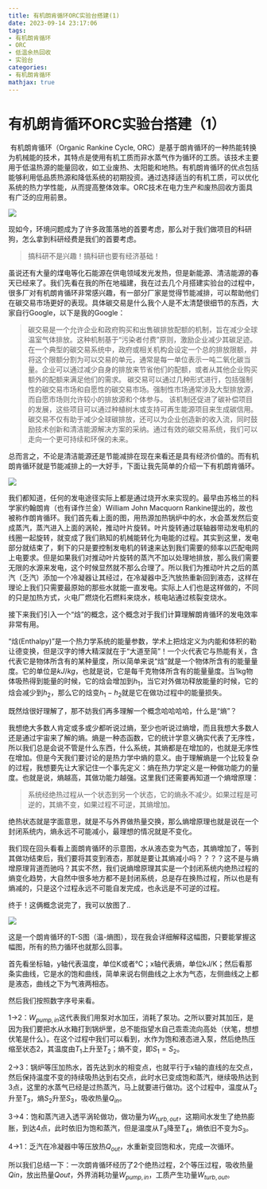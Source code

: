 ```yaml
---
title: 有机朗肯循环ORC实验台搭建(1)
date: 2023-09-14 23:17:06
tags:
- 有机朗肯循环
- ORC
- 低温余热回收
- 实验台
categories:
- 有机朗肯循环
mathjax: true 
---
```


# 有机朗肯循环ORC实验台搭建（1）

​	有机朗肯循环（Organic Rankine Cycle, ORC）是基于朗肯循环的一种热能转换为机械能的技术，其特点是使用有机工质而非水蒸气作为循环的工质。该技术主要用于低温热源的能量回收，如工业废热、太阳能和地热。有机朗肯循环的优点包括能够利用低品质热源和降低系统的初期投资。通过选择适当的有机工质，可以优化系统的热力学性能，从而提高整体效率。ORC技术在电力生产和废热回收方面具有广泛的应用前景。

![](https://learnenergy.tw/upload/knowledge/images/20181108-lin-fig1.jpg)

<!-- more -->

  现如今，环境问题成为了许多政策落地的首要考虑，那么对于我们做项目的科研狗，怎么拿到科研经费是我们的首要考虑。

>搞科研不是兴趣！搞科研也要有经济基础！

虽说还有大量的煤电等化石能源在供电领域发光发热，但是新能源、清洁能源的春天已经来了。我们先看在我的所在地福建，我在过去几个月搭建实验台的过程中，很多厂对有机朗肯循环非常感兴趣，有一部分厂家是觉得节能减排，可以帮助他们在碳交易市场更好的表现。具体碳交易是什么我个人是不太清楚很细节的东西，大家自行Google，以下是我的Google：

> 碳交易是一个允许企业和政府购买和出售碳排放配额的机制，旨在减少全球温室气体排放。这种机制基于“污染者付费”原则，激励企业减少其碳足迹。
> 在一个典型的碳交易系统中，政府或相关机构会设定一个总的排放限额，并将这个限额分割为可以交易的单元，通常是每一单位表示一吨二氧化碳当量。企业可以通过减少自身的排放来节省他们的配额，或者从其他企业购买额外的配额来满足他们的需求。
> 碳交易可以通过几种形式进行，包括强制性的碳交易市场和自愿性的碳交易市场。强制性市场通常涉及大型排放源，而自愿市场则允许较小的排放源和个体参与。
> 该机制还促进了碳补偿项目的发展，这些项目可以通过种植树木或支持可再生能源项目来生成碳信用。
> 碳交易不仅有助于减少全球碳排放，还可以为企业创造新的收入流，同时鼓励技术创新和清洁能源解决方案的采纳。通过有效的碳交易系统，我们可以走向一个更可持续和环保的未来。

总而言之，不论是清洁能源还是节能减排在现在来看还是具有经济价值的。而有机朗肯循环就是节能减排上的一大好手，下面让我先简单的介绍一下有机朗肯循环。

![](https://www.techchickensoup.com/wp-content/uploads/2021/05/amaxx-i1hrg.svg)

我们都知道，任何的发电途径实际上都是通过烧开水来实现的。最早由苏格兰的科学家约翰朗肯（也有译作兰金）William John Macquorn Rankine提出的，故也被称作朗肯循环。我们首先看上面的图，用热源加热锅炉中的水，水会蒸发然后变成蒸汽，蒸汽进入上面的涡轮，推动叶片旋转。叶片旋转通过联轴器带动发电机的线圈一起旋转，就变成了我们熟知的机械能转化为电能的过程。其实到这里，发电部分就结束了，剩下的只是要控制发电机的转速来达到我们需要的频率以匹配电网上电要求。但是如果我们对推动叶片旋转的蒸汽不加以处理地排放，那么我们需要无限的水源来发电，这个时候显然就不那么合理了。所以我们为推动叶片之后的蒸汽（乏汽）添加一个冷凝器让其经过，在冷凝器中乏汽放热重新回到液态，这样在理论上我们只需要最原始的那些水就能一直发电。实际上人们也是这样做的，不同的只是加热方式，火电厂燃烧化石燃料来烧水，核电站通过核裂变烧水。

接下来我们引入一个“焓”的概念，这个概念对于我们计算理解朗肯循环的发电效率非常有用。

“焓(Enthalpy)”是一个热力学系统的能量参数，学术上把焓定义为内能和体积的勒让德变换，但是汉字的博大精深就在于“大道至简”！一个火代表它与热能有关，含代表它是物体所含有的某种量度，所以简单来说“焓”就是一个物体所含有的能量量度。它的单位是$kJ/kg$，也就是说，它是每千克物体所含有的能量量度。当1kg物体吸热得到能量的时候，它的焓会增加到$h_1$，当它对外做功释放能量的时候，它的焓会减少到$h_2$，那么它的焓变$h_1-h_2$就是它在做功过程中的能量损失。

既然焓很好理解了，那不妨我们再多理解一个概念哈哈哈哈，什么是“熵”？

我想绝大多数人肯定或多或少都听说过熵，至少也听说过熵增，而且我想大多数人还是通过宇宙来了解的熵。熵是一种态函数，它的统计学意义确实代表了无序性，所以我们总是会说不管是什么东西，什么系统，其熵都是在增加的，也就是无序性在增加。但是今天我们要讨论的是热力学中熵的意义。由于理解熵是一个比较复杂的过程，我想要先让大家记住一个事先定义：熵在热力学定义是一种做功能力的量度。也就是说，熵越高，其做功能力越强。这里我们还需要再知道一个熵增原理：

> 系统经绝热过程从一个状态到另一个状态，它的熵永不减少。如果过程是可逆的，其熵不变，如果过程不可逆，其熵增加。

绝热状态就是字面意思，就是不与外界做热量交换，那么熵增原理也就是说在一个封闭系统内，熵永远不可能减小，最理想的情况就是不变化。

我们现在回头看看上面朗肯循环的示意图，水从液态变为气态，其熵增加了，等到其做功结束后，我们要将其变到液态，那就是要让其熵减小吗？？？？这不是与熵增原理背道而驰吗？其实不然，我们说熵增原理其实是一个封闭系统内绝热过程的熵变化趋势，大自然中很多地方都不是封闭系统，总是存在换热过程，所以也是有熵减的，只是这个过程永远不可能自发完成，也永远是不可逆的过程。

终于！这俩概念说完了，我可以放图了..

![](https://www.techchickensoup.com/wp-content/uploads/2021/05/a25jz-lpt33.svg)

这是一个朗肯循环的T-S图（温-熵图），现在我会详细解释这幅图，只要能掌握这幅图，所有的热力循环也就那么回事。

首先看坐标轴，y轴代表温度，单位K或者℃；x轴代表熵，单位kJ/K；然后看那条实曲线，它是水的饱和曲线，简单来说右侧曲线之上水为气态，左侧曲线之上都是液态，曲线之下为气液两相态。

然后我们按照数字序号来看。

1→2：$W_{pump,in}$这代表我们用泵对水加压，消耗了泵功。之所以要对其加压，是因为我们要把水从水箱打到锅炉里，总不能指望水自己乖乖流向高处（伏笔，想想伏笔是什么）。在这个过程中我们可以看到，水作为饱和液态进入泵，然后绝热压缩至状态2，其温度由$T_1$上升至$T_2$；熵不变，即$S_1=S_2$。

2→3：锅炉等压加热水，首先达到水的相变点，也就平行于x轴的直线的左交点，然后保持温度不变的持续吸热达到右交点，此时水已变成饱和蒸汽，继续吸热达到3点，这里的水蒸气已经是过热蒸汽，马上就要进行做功。这个过程中，温度从$T_2$升至$T_3$，熵$S_2$升至$S_3$，吸收热量$Q_{in}$。

3→4：饱和蒸汽进入透平涡轮做功，做功量为$W_{turb,out}$，这期间水发生了绝热膨胀，到达4点，此时依旧为饱和蒸汽，但是温度从$T_3$降至$T_4$，熵依旧不变为$S_3$。

4→1：乏汽在冷凝器中等压放热$Q_{out}$，水重新变回饱和水，完成一次循环。

所以我们总结一下：一次朗肯循环经历了2个绝热过程，2个等压过程，吸收热量$Q{in}$，放出热量$Q{out}$，外界消耗功量$W_{pump,in}$，工质产生功量$W_{turb,out}$。

